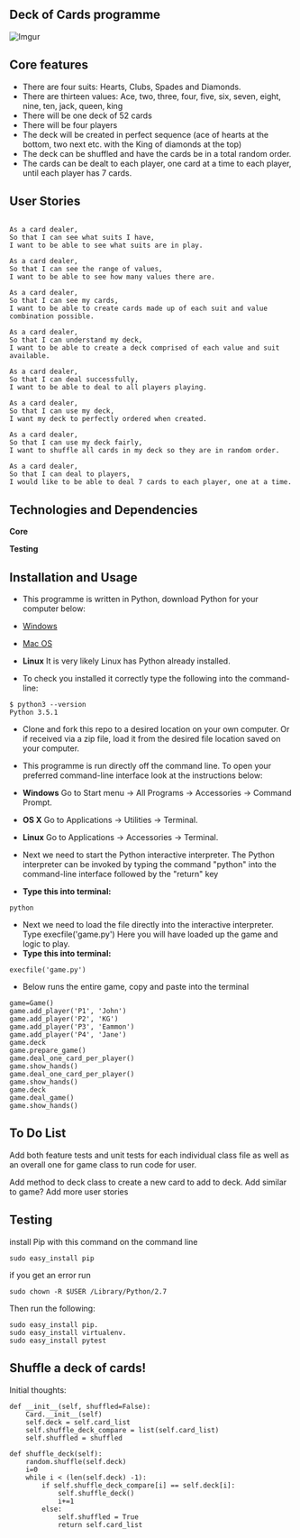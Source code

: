 ## Deck of Cards programme
![Imgur](http://imgur.com/uAiB32I.png)

## Core features

- There are four suits: Hearts, Clubs, Spades and Diamonds.
- There are thirteen values: Ace, two, three, four, five, six, seven, eight, nine, ten, jack, queen, king
- There will be one deck of 52 cards
- There will be four players
- The deck will be created in perfect sequence (ace of hearts at the bottom, two next etc. with the King of diamonds at the top)
-  The deck can be shuffled and have the cards be in a total random order.
-  The cards can be dealt to each player, one card at a time to each player, until each player has 7 cards.

## User Stories

```

As a card dealer,
So that I can see what suits I have,
I want to be able to see what suits are in play.

As a card dealer,
So that I can see the range of values,
I want to be able to see how many values there are.

As a card dealer,
So that I can see my cards,
I want to be able to create cards made up of each suit and value combination possible.

As a card dealer,
So that I can understand my deck,
I want to be able to create a deck comprised of each value and suit available.

As a card dealer,
So that I can deal successfully,
I want to be able to deal to all players playing.

As a card dealer,
So that I can use my deck,
I want my deck to perfectly ordered when created.

As a card dealer,
So that I can use my deck fairly,
I want to shuffle all cards in my deck so they are in random order.

As a card dealer,
So that I can deal to players,
I would like to be able to deal 7 cards to each player, one at a time.

```

## Technologies and Dependencies

**Core**


**Testing**



## Installation and Usage

- This programme is written in Python, download Python for your computer below:
- [Windows](https://www.python.org/downloads/windows/)
- [Mac OS](https://www.python.org/downloads/release/python-351/)
- **Linux**
It is very likely Linux has Python already installed.

- To check you installed it correctly type the following into the command-line:
```
$ python3 --version
Python 3.5.1
```


- Clone and fork this repo to a desired location on your own computer. Or if received via a zip file, load it from the desired file location saved on your computer.

- This programme is run directly off the command line. To open your preferred command-line interface look at the instructions below:

- **Windows**
Go to Start menu → All Programs → Accessories → Command Prompt.
- **OS X**
Go to Applications → Utilities → Terminal.
- **Linux**
Go to Applications → Accessories → Terminal.

- Next we need to start the Python interactive interpreter. The Python interpreter can be invoked by typing the command "python" into the command-line interface followed by the "return" key
- **Type this into terminal:**
```
python
```

- Next we need to load the file directly into the interactive interpreter. Type execfile('game.py') Here you will have loaded up the game and logic to play.
- **Type this into terminal:**
```
execfile('game.py')
```

- Below runs the entire game, copy and paste into the terminal

```
game=Game()
game.add_player('P1', 'John')
game.add_player('P2', 'KG')
game.add_player('P3', 'Eammon')
game.add_player('P4', 'Jane')
game.deck
game.prepare_game()
game.deal_one_card_per_player()
game.show_hands()
game.deal_one_card_per_player()
game.show_hands()
game.deck
game.deal_game()
game.show_hands()
```

## To Do List ##

Add both feature tests and unit tests for each individual class file as well as an overall one for game class to run code for user.

Add method to deck class to create a new card to add to deck.
Add similar to game?
Add more user stories
## Testing

install Pip with this command on the command line
```
sudo easy_install pip
```
if you get an error run
```
sudo chown -R $USER /Library/Python/2.7
```

Then run the following:
```
sudo easy_install pip.
sudo easy_install virtualenv.
sudo easy_install pytest
```


## Shuffle a deck of cards!
Initial thoughts:

```
def __init__(self, shuffled=False):
    Card.__init__(self)
    self.deck = self.card_list
    self.shuffle_deck_compare = list(self.card_list)
    self.shuffled = shuffled

def shuffle_deck(self):
    random.shuffle(self.deck)
    i=0
    while i < (len(self.deck) -1):
        if self.shuffle_deck_compare[i] == self.deck[i]:
            self.shuffle_deck()
            i+=1
        else:
            self.shuffled = True
            return self.card_list
```
